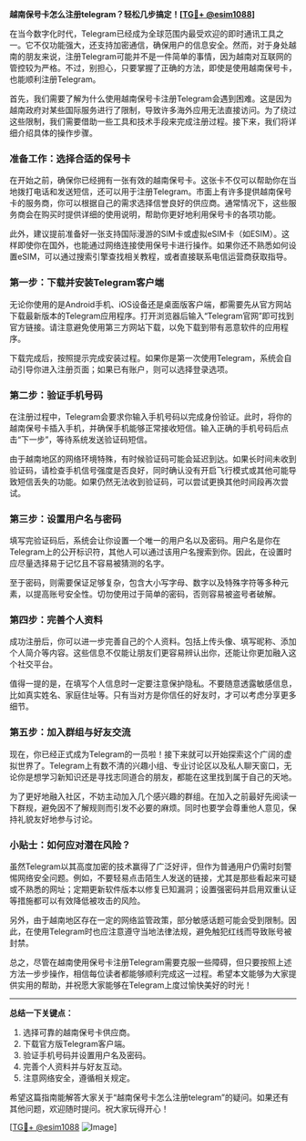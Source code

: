 **越南保号卡怎么注册telegram？轻松几步搞定！[[TG💪+ @esim1088](https://t.me/s/esim1088)]**

在当今数字化时代，Telegram已经成为全球范围内最受欢迎的即时通讯工具之一。它不仅功能强大，还支持加密通信，确保用户的信息安全。然而，对于身处越南的朋友来说，注册Telegram可能并不是一件简单的事情，因为越南对互联网的管控较为严格。不过，别担心，只要掌握了正确的方法，即使是使用越南保号卡，也能顺利注册Telegram。

首先，我们需要了解为什么使用越南保号卡注册Telegram会遇到困难。这是因为越南政府对某些国际服务进行了限制，导致许多海外应用无法直接访问。为了绕过这些限制，我们需要借助一些工具和技术手段来完成注册过程。接下来，我们将详细介绍具体的操作步骤。

### 准备工作：选择合适的保号卡

在开始之前，确保你已经拥有一张有效的越南保号卡。这张卡不仅可以帮助你在当地拨打电话和发送短信，还可以用于注册Telegram。市面上有许多提供越南保号卡的服务商，你可以根据自己的需求选择信誉良好的供应商。通常情况下，这些服务商会在购买时提供详细的使用说明，帮助你更好地利用保号卡的各项功能。

此外，建议提前准备好一张支持国际漫游的SIM卡或虚拟eSIM卡（如ESIM）。这样即使你在国外，也能通过网络连接使用保号卡进行操作。如果你还不熟悉如何设置eSIM，可以通过搜索引擎查找相关教程，或者直接联系电信运营商获取指导。

### 第一步：下载并安装Telegram客户端

无论你使用的是Android手机、iOS设备还是桌面版客户端，都需要先从官方网站下载最新版本的Telegram应用程序。打开浏览器后输入“Telegram官网”即可找到官方链接。请注意避免使用第三方网站下载，以免下载到带有恶意软件的应用程序。

下载完成后，按照提示完成安装过程。如果你是第一次使用Telegram，系统会自动引导你进入注册页面；如果已有账户，则可以选择登录选项。

### 第二步：验证手机号码

在注册过程中，Telegram会要求你输入手机号码以完成身份验证。此时，将你的越南保号卡插入手机，并确保手机能够正常接收短信。输入正确的手机号码后点击“下一步”，等待系统发送验证码短信。

由于越南地区的网络环境特殊，有时候验证码可能会延迟到达。如果长时间未收到验证码，请检查手机信号强度是否良好，同时确认没有开启飞行模式或其他可能导致短信丢失的功能。如果仍然无法收到验证码，可以尝试更换其他时间段再次尝试。

### 第三步：设置用户名与密码

填写完验证码后，系统会让你设置一个唯一的用户名以及密码。用户名是你在Telegram上的公开标识符，其他人可以通过该用户名搜索到你。因此，在设置时应尽量选择易于记忆且不容易被猜测的名字。

至于密码，则需要保证足够复杂，包含大小写字母、数字以及特殊字符等多种元素，以提高账号安全性。切勿使用过于简单的密码，否则容易被盗号者破解。

### 第四步：完善个人资料

成功注册后，你可以进一步完善自己的个人资料。包括上传头像、填写昵称、添加个人简介等内容。这些信息不仅能让朋友们更容易辨认出你，还能让你更加融入这个社交平台。

值得一提的是，在填写个人信息时一定要注意保护隐私。不要随意透露敏感信息，比如真实姓名、家庭住址等。只有当对方是你信任的好友时，才可以考虑分享更多细节。

### 第五步：加入群组与好友交流

现在，你已经正式成为Telegram的一员啦！接下来就可以开始探索这个广阔的虚拟世界了。Telegram上有数不清的兴趣小组、专业讨论区以及私人聊天窗口，无论你是想学习新知识还是寻找志同道合的朋友，都能在这里找到属于自己的天地。

为了更好地融入社区，不妨主动加入几个感兴趣的群组。在加入之前最好先阅读一下群规，避免因不了解规则而引发不必要的麻烦。同时也要学会尊重他人意见，保持礼貌友好地参与讨论。

### 小贴士：如何应对潜在风险？

虽然Telegram以其高度加密的技术赢得了广泛好评，但作为普通用户仍需时刻警惕网络安全问题。例如，不要轻易点击陌生人发送的链接，尤其是那些看起来可疑或不熟悉的网址；定期更新软件版本以修复已知漏洞；设置强密码并启用双重认证等措施都可以有效降低被攻击的风险。

另外，由于越南地区存在一定的网络监管政策，部分敏感话题可能会受到限制。因此，在使用Telegram时也应注意遵守当地法律法规，避免触犯红线而导致账号被封禁。

总之，尽管在越南使用保号卡注册Telegram需要克服一些障碍，但只要按照上述方法一步步操作，相信每位读者都能够顺利完成这一过程。希望本文能够为大家提供实用的帮助，并祝愿大家能够在Telegram上度过愉快美好的时光！

---

**总结一下关键点：**
1. 选择可靠的越南保号卡供应商。
2. 下载官方版Telegram客户端。
3. 验证手机号码并设置用户名及密码。
4. 完善个人资料并与好友互动。
5. 注意网络安全，遵循相关规定。

希望这篇指南能解答大家关于“越南保号卡怎么注册telegram”的疑问。如果还有其他问题，欢迎随时提问。祝大家玩得开心！

[[TG💪+ @esim1088](https://t.me/s/esim1088) ![Image](https://i.postimg.cc/4NQfJmqS/Snipaste-2025-05-13-00-14-12.png)]